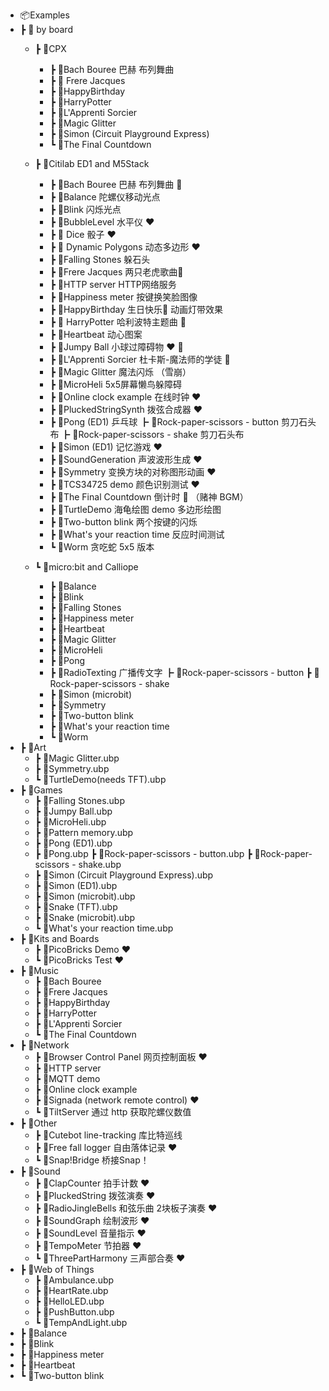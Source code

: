 - 📦Examples
- ┣ 📂 by board
	- ┣ 📂CPX
		- ┣ 📜Bach Bouree 巴赫 布列舞曲
		- ┣ 📜 Frere Jacques 
		- ┣ 📜HappyBirthday 
		- ┣ 📜HarryPotter 
		- ┣ 📜L'Apprenti Sorcier 
		- ┣ 📜Magic Glitter 
		- ┣ 📜Simon  (Circuit Playground Express)
		- ┗ 📜The Final Countdown 
	- ┣ 📂Citilab ED1 and M5Stack
		- ┣ 📜Bach Bouree  巴赫 布列舞曲 🎵
		- ┣ 📜Balance  陀螺仪移动光点
		- ┣ 📜Blink  闪烁光点
		- ┣ 📜BubbleLevel  水平仪 ❤️
		- ┣ 📜 Dice  骰子 ❤️
		- ┣ 📜 Dynamic Polygons  动态多边形 ❤️
		- ┣ 📜Falling Stones  躲石头
		- ┣ 📜Frere Jacques  两只老虎歌曲🎵
		- ┣ 📜HTTP server  HTTP网络服务
		- ┣ 📜Happiness meter  按键换笑脸图像
		- ┣ 📜HappyBirthday  生日快乐🎵 动画灯带效果
		- ┣ 📜 HarryPotter  哈利波特主题曲 🎵
		- ┣ 📜Heartbeat  动心图案
		- ┣ 📜Jumpy Ball   小球过障碍物 ❤️ 🐛
		- ┣ 📜L'Apprenti Sorcier  杜卡斯-魔法师的学徒 🎵
		- ┣ 📜Magic Glitter  魔法闪烁 （雪崩）
		- ┣ 📜MicroHeli  5x5屏幕懒鸟躲障碍
		- ┣ 📜Online clock example  在线时钟 ❤️
		- ┣ 📜PluckedStringSynth  拨弦合成器 ❤️
		- ┣ 📜Pong  (ED1) 乒乓球
		  ┣ 📜Rock-paper-scissors - button  剪刀石头布
		  ┣ 📜Rock-paper-scissors - shake  剪刀石头布
		- ┣ 📜Simon  (ED1) 记忆游戏 ❤️
		- ┣ 📜SoundGeneration  声波波形生成 ❤️
		- ┣ 📜Symmetry  变换方块的对称图形动画 ❤️
		- ┣ 📜TCS34725 demo  颜色识别测试 ❤️
		- ┣ 📜The Final Countdown  倒计时 🎵 （赌神 BGM）
		- ┣ 📜TurtleDemo  海龟绘图 demo 多边形绘图
		- ┣ 📜Two-button blink  两个按键的闪烁
		- ┣ 📜What's your reaction time  反应时间测试
		- ┗ 📜Worm  贪吃蛇 5x5 版本
	- ┗ 📂micro:bit and Calliope
	  
		- ┣ 📜Balance 
		- ┣ 📜Blink 
		- ┣ 📜Falling Stones 
		- ┣ 📜Happiness meter 
		- ┣ 📜Heartbeat 
		- ┣ 📜Magic Glitter 
		- ┣ 📜MicroHeli 
		- ┣ 📜Pong 
		- ┣ 📜RadioTexting  广播传文字
		  ┣ 📜Rock-paper-scissors - button 
		  ┣ 📜Rock-paper-scissors - shake 
		- ┣ 📜Simon  (microbit)
		- ┣ 📜Symmetry 
		- ┣ 📜Two-button blink 
		- ┣ 📜What's your reaction time 
		- ┗ 📜Worm 
- ┣ 📂Art
	- ┣ 📜Magic Glitter.ubp
	- ┣ 📜Symmetry.ubp
	- ┗ 📜TurtleDemo(needs TFT).ubp
- ┣ 📂Games
	- ┣ 📜Falling Stones.ubp
	- ┣ 📜Jumpy Ball.ubp
	- ┣ 📜MicroHeli.ubp
	- ┣ 📜Pattern memory.ubp
	- ┣ 📜Pong (ED1).ubp
	- ┣ 📜Pong.ubp
	  ┣ 📜Rock-paper-scissors - button.ubp
	  ┣ 📜Rock-paper-scissors - shake.ubp
	- ┣ 📜Simon (Circuit Playground Express).ubp
	- ┣ 📜Simon (ED1).ubp
	- ┣ 📜Simon (microbit).ubp
	- ┣ 📜Snake (TFT).ubp
	- ┣ 📜Snake (microbit).ubp
	- ┗ 📜What's your reaction time.ubp
- ┣ 📂Kits and Boards
	- ┣ 📜PicoBricks Demo ❤️
	- ┗ 📜PicoBricks Test  ❤️
- ┣ 📂Music
	- ┣ 📜Bach Bouree 
	- ┣ 📜Frere Jacques
	- ┣ 📜HappyBirthday
	- ┣ 📜HarryPotter
	- ┣ 📜L'Apprenti Sorcier
	- ┗ 📜The Final Countdown
- ┣ 📂Network
	- ┣ 📜Browser Control Panel  网页控制面板 ❤️
	- ┣ 📜HTTP server 
	- ┣ 📜MQTT demo 
	- ┣ 📜Online clock example 
	- ┣ 📜Signada  (network remote control) ❤️
	- ┗ 📜TiltServer  通过 http 获取陀螺仪数值
- ┣ 📂Other
	- ┣ 📜Cutebot line-tracking 库比特巡线
	- ┣ 📜Free fall logger  自由落体记录 ❤️
	- ┗ 📜Snap!Bridge 桥接Snap！
- ┣ 📂Sound
	- ┣ 📜ClapCounter  拍手计数 ❤️
	- ┣ 📜PluckedString  拨弦演奏 ❤️
	- ┣ 📜RadioJingleBells  和弦乐曲 2块板子演奏 ❤️
	- ┣ 📜SoundGraph  绘制波形 ❤️
	- ┣ 📜SoundLevel  音量指示 ❤️
	- ┣ 📜TempoMeter  节拍器 ❤️
	- ┗ 📜ThreePartHarmony  三声部合奏 ❤️
- ┣ 📂Web of Things
	- ┣ 📜Ambulance.ubp
	- ┣ 📜HeartRate.ubp
	- ┣ 📜HelloLED.ubp
	- ┣ 📜PushButton.ubp
	- ┗ 📜TempAndLight.ubp
- ┣ 📜Balance 
- ┣ 📜Blink 
- ┣ 📜Happiness meter 
- ┣ 📜Heartbeat 
- ┗ 📜Two-button blink 
